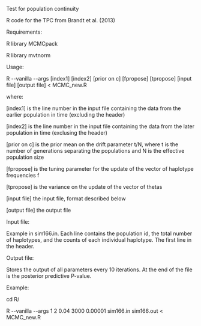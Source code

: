 Test for population continuity

R code for the TPC from Brandt et al. (2013) 

Requirements:

R library MCMCpack

R library mvtnorm

Usage:

R --vanilla --args [index1] [index2] [prior on c] [fpropose] [tpropose] [input file] [output file] < MCMC_new.R

where:

[index1] is the line number in the input file containing the data from the earlier population in time (excluding the header)

[index2] is the line number in the input file containing the data from the later population in time (exclusing the header)

[prior on c] is the prior mean on the drift parameter t/N, where t is the number of generations separating the populations and N is the effective population size

[fpropose] is the tuning parameter for the update of the vector of haplotype frequencies f

[tpropose] is the variance on the update of the vector of thetas

[input file] the input file, format described below

[output file] the output file 



Input file:

Example in sim166.in. Each line contains the population id, the total number of haplotypes, and the counts of each individual haplotype. The first line in the header.



Output file:

Stores the output of all parameters every 10 iterations. At the end of the file is the posterior predictive P-value.



Example:

cd R/

R --vanilla --args  1 2 0.04 3000 0.00001 sim166.in sim166.out < MCMC_new.R

